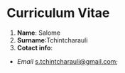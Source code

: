 # Curriculum Vitae
1. __Name__: Salome
1. __Surname__:Tchintcharauli
1. __Cotact info__:
* _Email_ s.tchintcharauli@gmail.com;
